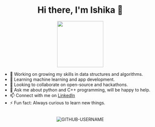 <h1 align = "center">Hi there, I'm Ishika 👋</h1>
<p align = "center">
  <img src = "https://c.tenor.com/EU5PsyIFwRUAAAAi/wumpus-discord.gif", height = "150", width = "150">
 </p>

- 🔭 Working on growing my skills in data structures and algorithms.
- 🌱 Learning machine learning and app development.
- 👯 Looking to collaborate on open-source and hackathons.
- 💬 Ask me about python and C++ programming, will be happy to help.
- 📫 Connect with me on [LinkedIn](https://www.linkedin.com/in/ishika-punchariya-7a286121b)
- ⚡ Fun fact: Always curious to learn new things.

<p align = "center">
  <!--<font style = "courier new"> <i>VISITOR COUNT</i> </font>-->
  <br>
  <!--<img src = "https://profile-counter.glitch.me/{Ishika2}/count.svg">-->
  <img src="https://komarev.com/ghpvc/?username=Ishika2&label=PROFILE+VIEWS&color=green&style=plastic" alt="GITHUB-USERNAME" />
</p>
